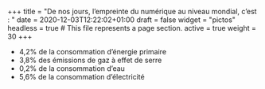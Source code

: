 +++
title = "De nos jours, l’empreinte du numérique au niveau mondial, c’est : "
date = 2020-12-03T12:22:02+01:00
draft = false
widget = "pictos"
headless = true  # This file represents a page section.
active = true
weight = 30
+++
- 4,2% de la consommation d’énergie primaire
- 3,8% des émissions de gaz à effet de serre
- 0,2% de la consommation d’eau
- 5,6% de la consommation d’électricité
